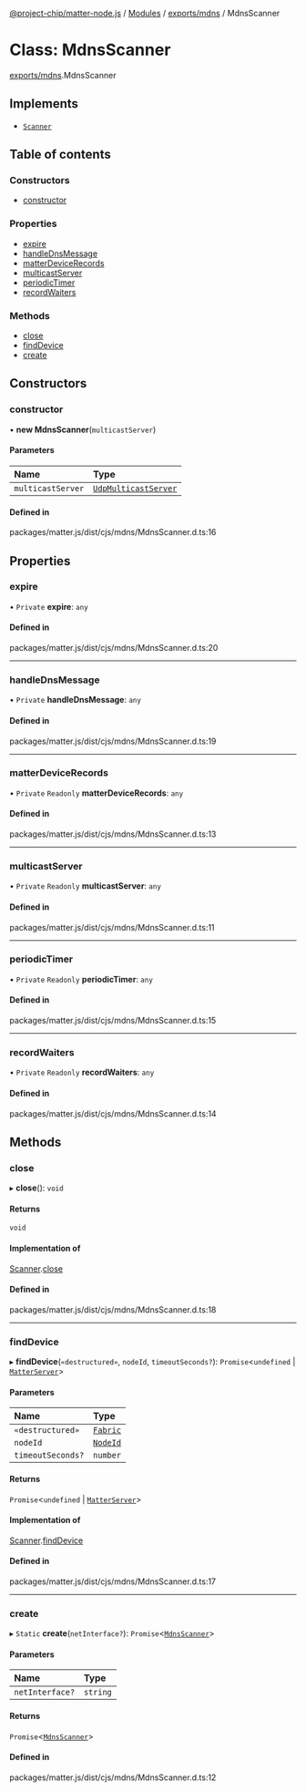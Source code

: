 [@project-chip/matter-node.js](../README.md) / [Modules](../modules.md) / [exports/mdns](../modules/exports_mdns.md) / MdnsScanner

# Class: MdnsScanner

[exports/mdns](../modules/exports_mdns.md).MdnsScanner

## Implements

- [`Scanner`](../interfaces/exports_common.Scanner.md)

## Table of contents

### Constructors

- [constructor](exports_mdns.MdnsScanner.md#constructor)

### Properties

- [expire](exports_mdns.MdnsScanner.md#expire)
- [handleDnsMessage](exports_mdns.MdnsScanner.md#handlednsmessage)
- [matterDeviceRecords](exports_mdns.MdnsScanner.md#matterdevicerecords)
- [multicastServer](exports_mdns.MdnsScanner.md#multicastserver)
- [periodicTimer](exports_mdns.MdnsScanner.md#periodictimer)
- [recordWaiters](exports_mdns.MdnsScanner.md#recordwaiters)

### Methods

- [close](exports_mdns.MdnsScanner.md#close)
- [findDevice](exports_mdns.MdnsScanner.md#finddevice)
- [create](exports_mdns.MdnsScanner.md#create)

## Constructors

### constructor

• **new MdnsScanner**(`multicastServer`)

#### Parameters

| Name | Type |
| :------ | :------ |
| `multicastServer` | [`UdpMulticastServer`](net.UdpMulticastServer.md) |

#### Defined in

packages/matter.js/dist/cjs/mdns/MdnsScanner.d.ts:16

## Properties

### expire

• `Private` **expire**: `any`

#### Defined in

packages/matter.js/dist/cjs/mdns/MdnsScanner.d.ts:20

___

### handleDnsMessage

• `Private` **handleDnsMessage**: `any`

#### Defined in

packages/matter.js/dist/cjs/mdns/MdnsScanner.d.ts:19

___

### matterDeviceRecords

• `Private` `Readonly` **matterDeviceRecords**: `any`

#### Defined in

packages/matter.js/dist/cjs/mdns/MdnsScanner.d.ts:13

___

### multicastServer

• `Private` `Readonly` **multicastServer**: `any`

#### Defined in

packages/matter.js/dist/cjs/mdns/MdnsScanner.d.ts:11

___

### periodicTimer

• `Private` `Readonly` **periodicTimer**: `any`

#### Defined in

packages/matter.js/dist/cjs/mdns/MdnsScanner.d.ts:15

___

### recordWaiters

• `Private` `Readonly` **recordWaiters**: `any`

#### Defined in

packages/matter.js/dist/cjs/mdns/MdnsScanner.d.ts:14

## Methods

### close

▸ **close**(): `void`

#### Returns

`void`

#### Implementation of

[Scanner](../interfaces/exports_common.Scanner.md).[close](../interfaces/exports_common.Scanner.md#close)

#### Defined in

packages/matter.js/dist/cjs/mdns/MdnsScanner.d.ts:18

___

### findDevice

▸ **findDevice**(`«destructured»`, `nodeId`, `timeoutSeconds?`): `Promise`<`undefined` \| [`MatterServer`](../modules/exports_common.md#matterserver)\>

#### Parameters

| Name | Type |
| :------ | :------ |
| `«destructured»` | [`Fabric`](exports_fabric.Fabric.md) |
| `nodeId` | [`NodeId`](exports_datatype.NodeId.md) |
| `timeoutSeconds?` | `number` |

#### Returns

`Promise`<`undefined` \| [`MatterServer`](../modules/exports_common.md#matterserver)\>

#### Implementation of

[Scanner](../interfaces/exports_common.Scanner.md).[findDevice](../interfaces/exports_common.Scanner.md#finddevice)

#### Defined in

packages/matter.js/dist/cjs/mdns/MdnsScanner.d.ts:17

___

### create

▸ `Static` **create**(`netInterface?`): `Promise`<[`MdnsScanner`](exports_mdns.MdnsScanner.md)\>

#### Parameters

| Name | Type |
| :------ | :------ |
| `netInterface?` | `string` |

#### Returns

`Promise`<[`MdnsScanner`](exports_mdns.MdnsScanner.md)\>

#### Defined in

packages/matter.js/dist/cjs/mdns/MdnsScanner.d.ts:12
